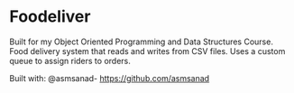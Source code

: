 # Foodeliver
Built for my Object Oriented Programming and Data Structures Course. Food delivery system that reads and writes from CSV files.
Uses a custom queue to assign riders to orders.

Built with:
@asmsanad- https://github.com/asmsanad
